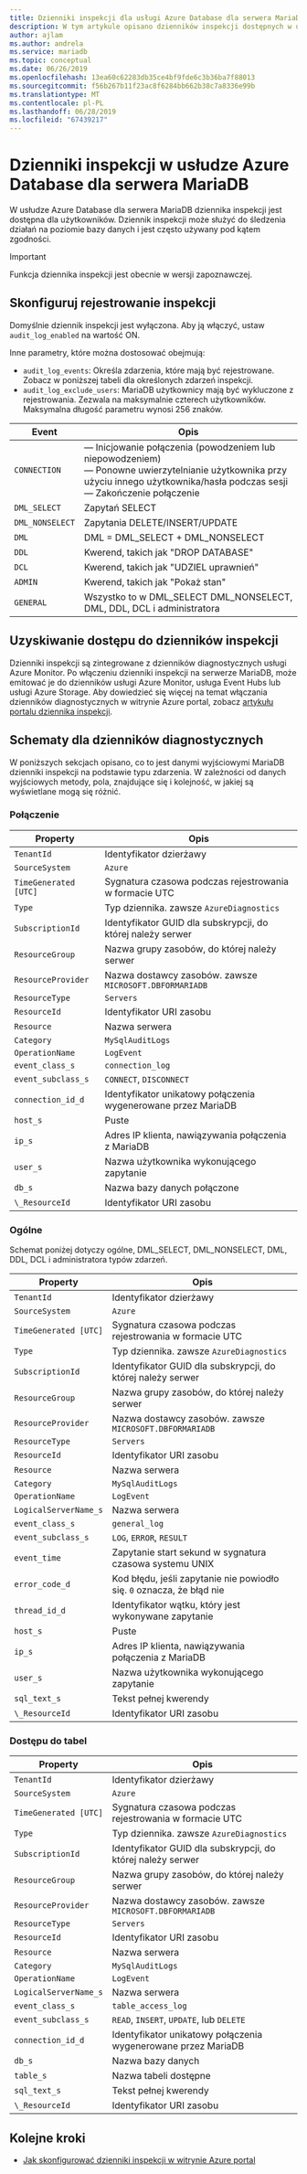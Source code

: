 ```yaml
---
title: Dzienniki inspekcji dla usługi Azure Database dla serwera MariaDB
description: W tym artykule opisano dzienników inspekcji dostępnych w usłudze Azure Database dla MariaDB oraz dostępne parametry umożliwiające poziomów rejestrowania.
author: ajlam
ms.author: andrela
ms.service: mariadb
ms.topic: conceptual
ms.date: 06/26/2019
ms.openlocfilehash: 13ea60c62283db35ce4bf9fde6c3b36ba7f88013
ms.sourcegitcommit: f56b267b11f23ac8f6284bb662b38c7a8336e99b
ms.translationtype: MT
ms.contentlocale: pl-PL
ms.lasthandoff: 06/28/2019
ms.locfileid: "67439217"
---
```

# <a name="audit-logs-in-azure-database-for-mariadb"></a>Dzienniki inspekcji w usłudze Azure Database dla serwera MariaDB

W usłudze Azure Database dla serwera MariaDB dziennika inspekcji jest dostępna dla użytkowników. Dziennik inspekcji może służyć do śledzenia działań na poziomie bazy danych i jest często używany pod kątem zgodności.

> [!IMPORTANT]
> Funkcja dziennika inspekcji jest obecnie w wersji zapoznawczej.

## <a name="configure-audit-logging"></a>Skonfiguruj rejestrowanie inspekcji

Domyślnie dziennik inspekcji jest wyłączona. Aby ją włączyć, ustaw `audit_log_enabled` na wartość ON.

Inne parametry, które można dostosować obejmują:

- `audit_log_events`: Określa zdarzenia, które mają być rejestrowane. Zobacz w poniższej tabeli dla określonych zdarzeń inspekcji.
- `audit_log_exclude_users`: MariaDB użytkownicy mają być wykluczone z rejestrowania. Zezwala na maksymalnie czterech użytkowników. Maksymalna długość parametru wynosi 256 znaków.

| **Event** | **Opis** |
|---|---|
| `CONNECTION` | — Inicjowanie połączenia (powodzeniem lub niepowodzeniem) <br> — Ponowne uwierzytelnianie użytkownika przy użyciu innego użytkownika/hasła podczas sesji <br> — Zakończenie połączenie |
| `DML_SELECT`| Zapytań SELECT |
| `DML_NONSELECT` | Zapytania DELETE/INSERT/UPDATE |
| `DML` | DML = DML_SELECT + DML_NONSELECT |
| `DDL` | Kwerend, takich jak "DROP DATABASE" |
| `DCL` | Kwerend, takich jak "UDZIEL uprawnień" |
| `ADMIN` | Kwerend, takich jak "Pokaż stan" |
| `GENERAL` | Wszystko to w DML_SELECT DML_NONSELECT, DML, DDL, DCL i administratora |

## <a name="access-audit-logs"></a>Uzyskiwanie dostępu do dzienników inspekcji

Dzienniki inspekcji są zintegrowane z dzienników diagnostycznych usługi Azure Monitor. Po włączeniu dzienniki inspekcji na serwerze MariaDB, może emitować je do dzienników usługi Azure Monitor, usługa Event Hubs lub usługi Azure Storage. Aby dowiedzieć się więcej na temat włączania dzienników diagnostycznych w witrynie Azure portal, zobacz [artykułu portalu dziennika inspekcji](howto-configure-audit-logs-portal.md#set-up-diagnostic-logs).

## <a name="diagnostic-logs-schemas"></a>Schematy dla dzienników diagnostycznych

W poniższych sekcjach opisano, co to jest danymi wyjściowymi MariaDB dzienniki inspekcji na podstawie typu zdarzenia. W zależności od danych wyjściowych metody, pola, znajdujące się i kolejność, w jakiej są wyświetlane mogą się różnić.

### <a name="connection"></a>Połączenie

| **Property** | **Opis** |
|---|---|
| `TenantId` | Identyfikator dzierżawy |
| `SourceSystem` | `Azure` |
| `TimeGenerated [UTC]` | Sygnatura czasowa podczas rejestrowania w formacie UTC |
| `Type` | Typ dziennika. zawsze `AzureDiagnostics` |
| `SubscriptionId` | Identyfikator GUID dla subskrypcji, do której należy serwer |
| `ResourceGroup` | Nazwa grupy zasobów, do której należy serwer |
| `ResourceProvider` | Nazwa dostawcy zasobów. zawsze `MICROSOFT.DBFORMARIADB` |
| `ResourceType` | `Servers` |
| `ResourceId` | Identyfikator URI zasobu |
| `Resource` | Nazwa serwera |
| `Category` | `MySqlAuditLogs` |
| `OperationName` | `LogEvent` |
| `event_class_s` | `connection_log` |
| `event_subclass_s` | `CONNECT`, `DISCONNECT` |
| `connection_id_d` | Identyfikator unikatowy połączenia wygenerowane przez MariaDB |
| `host_s` | Puste |
| `ip_s` | Adres IP klienta, nawiązywania połączenia z MariaDB |
| `user_s` | Nazwa użytkownika wykonującego zapytanie |
| `db_s` | Nazwa bazy danych połączone |
| `\_ResourceId` | Identyfikator URI zasobu |

### <a name="general"></a>Ogólne

Schemat poniżej dotyczy ogólne, DML_SELECT, DML_NONSELECT, DML, DDL, DCL i administratora typów zdarzeń.

| **Property** | **Opis** |
|---|---|
| `TenantId` | Identyfikator dzierżawy |
| `SourceSystem` | `Azure` |
| `TimeGenerated [UTC]` | Sygnatura czasowa podczas rejestrowania w formacie UTC |
| `Type` | Typ dziennika. zawsze `AzureDiagnostics` |
| `SubscriptionId` | Identyfikator GUID dla subskrypcji, do której należy serwer |
| `ResourceGroup` | Nazwa grupy zasobów, do której należy serwer |
| `ResourceProvider` | Nazwa dostawcy zasobów. zawsze `MICROSOFT.DBFORMARIADB` |
| `ResourceType` | `Servers` |
| `ResourceId` | Identyfikator URI zasobu |
| `Resource` | Nazwa serwera |
| `Category` | `MySqlAuditLogs` |
| `OperationName` | `LogEvent` |
| `LogicalServerName_s` | Nazwa serwera |
| `event_class_s` | `general_log` |
| `event_subclass_s` | `LOG`, `ERROR`, `RESULT` |
| `event_time` | Zapytanie start sekund w sygnatura czasowa systemu UNIX |
| `error_code_d` | Kod błędu, jeśli zapytanie nie powiodło się. `0` oznacza, że błąd nie |
| `thread_id_d` | Identyfikator wątku, który jest wykonywane zapytanie |
| `host_s` | Puste |
| `ip_s` | Adres IP klienta, nawiązywania połączenia z MariaDB |
| `user_s` | Nazwa użytkownika wykonującego zapytanie |
| `sql_text_s` | Tekst pełnej kwerendy |
| `\_ResourceId` | Identyfikator URI zasobu |

### <a name="table-access"></a>Dostępu do tabel

| **Property** | **Opis** |
|---|---|
| `TenantId` | Identyfikator dzierżawy |
| `SourceSystem` | `Azure` |
| `TimeGenerated [UTC]` | Sygnatura czasowa podczas rejestrowania w formacie UTC |
| `Type` | Typ dziennika. zawsze `AzureDiagnostics` |
| `SubscriptionId` | Identyfikator GUID dla subskrypcji, do której należy serwer |
| `ResourceGroup` | Nazwa grupy zasobów, do której należy serwer |
| `ResourceProvider` | Nazwa dostawcy zasobów. zawsze `MICROSOFT.DBFORMARIADB` |
| `ResourceType` | `Servers` |
| `ResourceId` | Identyfikator URI zasobu |
| `Resource` | Nazwa serwera |
| `Category` | `MySqlAuditLogs` |
| `OperationName` | `LogEvent` |
| `LogicalServerName_s` | Nazwa serwera |
| `event_class_s` | `table_access_log` |
| `event_subclass_s` | `READ`, `INSERT`, `UPDATE`, lub `DELETE` |
| `connection_id_d` | Identyfikator unikatowy połączenia wygenerowane przez MariaDB |
| `db_s` | Nazwa bazy danych |
| `table_s` | Nazwa tabeli dostępne |
| `sql_text_s` | Tekst pełnej kwerendy |
| `\_ResourceId` | Identyfikator URI zasobu |

## <a name="next-steps"></a>Kolejne kroki

- [Jak skonfigurować dzienniki inspekcji w witrynie Azure portal](howto-configure-audit-logs-portal.md)
